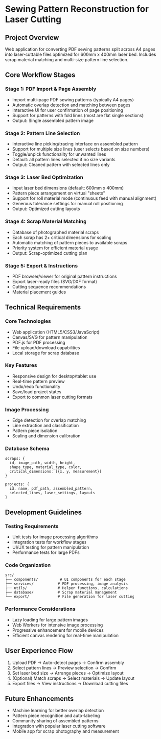 # Sewing Pattern Reconstruction for Laser Cutting

## Project Overview
Web application for converting PDF sewing patterns split across A4 pages into laser-cuttable files optimized for 600mm x 400mm laser bed. Includes scrap material matching and multi-size pattern line selection.

## Core Workflow Stages

### Stage 1: PDF Import & Page Assembly
- Import multi-page PDF sewing patterns (typically A4 pages)
- Automatic overlap detection and matching between pages
- Interactive UI for user confirmation of page positioning
- Support for patterns with fold lines (most are flat single sections)
- Output: Single assembled pattern image

### Stage 2: Pattern Line Selection
- Interactive line picking/tracing interface on assembled pattern
- Support for multiple size lines (user selects based on size numbers)
- Toggle/unpick functionality for unwanted lines
- Default: all pattern lines selected if no size variants
- Output: Cleaned pattern with selected lines only

### Stage 3: Laser Bed Optimization
- Input laser bed dimensions (default: 600mm x 400mm)
- Pattern piece arrangement on virtual "sheets"
- Support for roll material mode (continuous feed with manual alignment)
- Generous tolerance settings for manual roll positioning
- Output: Optimized cutting layouts

### Stage 4: Scrap Material Matching
- Database of photographed material scraps
- Each scrap has 2+ critical dimensions for scaling
- Automatic matching of pattern pieces to available scraps
- Priority system for efficient material usage
- Output: Scrap-optimized cutting plan

### Stage 5: Export & Instructions
- PDF browser/viewer for original pattern instructions
- Export laser-ready files (SVG/DXF format)
- Cutting sequence recommendations
- Material placement guides

## Technical Requirements

### Core Technologies
- Web application (HTML5/CSS3/JavaScript)
- Canvas/SVG for pattern manipulation
- PDF.js for PDF processing
- File upload/download capabilities
- Local storage for scrap database

### Key Features
- Responsive design for desktop/tablet use
- Real-time pattern preview
- Undo/redo functionality
- Save/load project states
- Export to common laser cutting formats

### Image Processing
- Edge detection for overlap matching
- Line extraction and classification
- Pattern piece isolation
- Scaling and dimension calibration

### Database Schema
```
scraps: {
  id, image_path, width, height, 
  shape_type, material_type, color,
  critical_dimensions: [{x, y, measurement}]
}

projects: {
  id, name, pdf_path, assembled_pattern,
  selected_lines, laser_settings, layouts
}
```

## Development Guidelines

### Testing Requirements
- Unit tests for image processing algorithms
- Integration tests for workflow stages
- UI/UX testing for pattern manipulation
- Performance tests for large PDFs

### Code Organization
```
src/
├── components/          # UI components for each stage
├── services/           # PDF processing, image analysis
├── utils/              # Helper functions, calculations
├── database/           # Scrap material management
└── export/             # File generation for laser cutting
```

### Performance Considerations
- Lazy loading for large pattern images
- Web Workers for intensive image processing
- Progressive enhancement for mobile devices
- Efficient canvas rendering for real-time manipulation

## User Experience Flow
1. Upload PDF → Auto-detect pages → Confirm assembly
2. Select pattern lines → Preview selection → Confirm
3. Set laser bed size → Arrange pieces → Optimize layout
4. (Optional) Match scraps → Select materials → Update layout
5. Export files → View instructions → Download cutting files

## Future Enhancements
- Machine learning for better overlap detection
- Pattern piece recognition and auto-labeling
- Community sharing of assembled patterns
- Integration with popular laser cutting software
- Mobile app for scrap photography and measurement